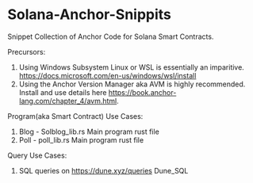 # Solana-Anchor-Snippits
Snippet Collection of Anchor Code for Solana Smart Contracts.

Precursors:
1. Using Windows Subsystem Linux or WSL is essentially an imparitive. https://docs.microsoft.com/en-us/windows/wsl/install
2. Using the Anchor Version Manager aka AVM is highly recommended. Install and use details here https://book.anchor-lang.com/chapter_4/avm.html.

Program(aka Smart Contract) Use Cases:
1. Blog - Solblog_lib.rs Main program rust file 
2. Poll - poll_lib.rs Main program rust file 

Query Use Cases:
1. SQL queries on  https://dune.xyz/queries Dune_SQL 
